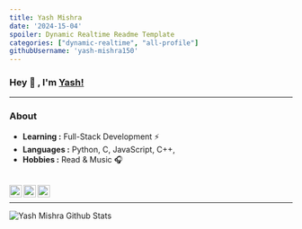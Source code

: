 ```yaml
---
title: Yash Mishra
date: '2024-15-04'
spoiler: Dynamic Realtime Readme Template
categories: ["dynamic-realtime", "all-profile"]
githubUsername: 'yash-mishra150'
---
```


### Hey 👋 , I'm [Yash!]()  
---------------------------------------------------------------------------------------------------------------------------------------------------------------------------------

### About

-  **Learning :** Full-Stack Development :zap: 
-  **Languages :** Python, C, JavaScript, C++, 
-  **Hobbies :** Read & Music :headphones:

<br/>
<a href="https://www.linkedin.com/in/yash-mishra-87b29725b/">
  <img align="left" alt="Linkedin" width="22px" src="https://cdn.jsdelivr.net/npm/simple-icons@v3/icons/linkedin.svg" />
</a>
<a href="https://www.instagram.com/yash_mishra150/">
  <img align="left" alt="Instagram" width="22px" src="https://cdn.jsdelivr.net/npm/simple-icons@v3/icons/instagram.svg" />
</a>
<a href="https://www.codechef.com/users/yash_mishra123">
  <img align="left" alt=" Codechef" width="22px" src="https://cdn.jsdelivr.net/npm/simple-icons@v3/icons/codechef.svg" />
</a>

<br/>

---------------------------------------------------------------------------------------------------------------------------------------------------------------------------------

![Yash Mishra Github Stats](https://github-readme-stats.vercel.app/api?username=yash-mishra150&show_icons=true&title_color=472600&icon_color=1a1110&text_color=002147)

